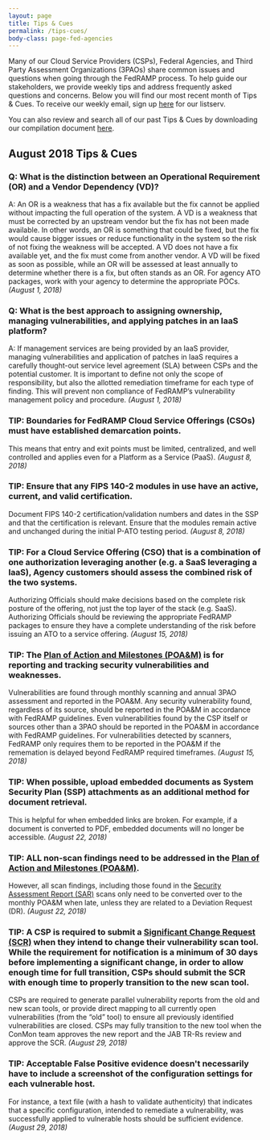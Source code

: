 ```yaml
---
layout: page
title: Tips & Cues
permalink: /tips-cues/
body-class: page-fed-agencies
---
```

Many of our Cloud Service Providers (CSPs), Federal Agencies, and Third Party Assessment Organizations (3PAOs) share common issues and questions when going through the FedRAMP process. To help guide our stakeholders, we provide weekly tips and address frequently asked questions and concerns. Below you will find our most recent month of Tips & Cues. To receive our weekly email, sign up [here](https://public.govdelivery.com/accounts/USGSA/subscriber/new?qsp=USGSA_2224) for our listserv. 

You can also review and search all of our past Tips & Cues by downloading our compilation document <a href="{{site.baseurl}}/assets/resources/documents/FedRAMP_Tips_and_Cues.pdf">here</a>.
<h2>August 2018 Tips & Cues</h2>

<div class="q3">
<h3>Q: What is the distinction between an Operational Requirement (OR) and a Vendor Dependency (VD)? </h3>
<p>
A: An OR is a weakness that has a fix available but the fix cannot be applied without impacting the full operation of the system. A VD is a weakness that must be corrected by an upstream vendor but the fix has not been made available. In other words, an OR is something that could be fixed, but the fix would cause bigger issues or reduce functionality in the system so the risk of not fixing the weakness will be accepted. A VD does not have a fix available yet, and the fix must come from another vendor. A VD will be fixed as soon as possible, while an OR will be assessed at least annually to determine whether there is a fix, but often stands as an OR.
For agency ATO packages, work with your agency to determine the appropriate POCs.
<em>(August 1, 2018)</em>
</p>
</div>

<div class="q3">
<h3>Q: What is the best approach to assigning ownership, managing vulnerabilities, and applying patches in an IaaS platform?</h3>
<p>
A: If management services are being provided by an IaaS provider, managing vulnerabilities and application of patches in IaaS requires a carefully thought-out service level agreement (SLA) between CSPs and the potential customer. It is important to define not only the scope of responsibility, but also the allotted remediation timeframe for each type of finding. This will prevent non compliance of FedRAMP’s vulnerability management policy and procedure. 
<em>(August 1, 2018)</em>
</p>
</div>

<div class="q3">
<h3>TIP: Boundaries for FedRAMP Cloud Service Offerings (CSOs) must have established demarcation points.</h3>
<p>
This means that entry and exit points must be limited, centralized, and well controlled and applies even for a Platform as a Service (PaaS).  
<em>(August 8, 2018)</em>
</p>
</div>

<div class="q3">
<h3>TIP: Ensure that any FIPS 140-2 modules in use have an active, current, and valid certification.</h3>
<p>
Document FIPS 140-2 certification/validation numbers and dates in the SSP and that the certification is relevant. Ensure that the modules remain active and unchanged during the initial P-ATO testing period.  
<em>(August 8, 2018)</em>
</p>
</div> 

<div class="q3">
<h3>TIP: For a Cloud Service Offering (CSO) that is a combination of one authorization leveraging another (e.g. a SaaS leveraging a IaaS), Agency customers should assess the combined risk of the two systems.</h3>
<p>
Authorizing Officials should make decisions based on the complete risk posture of the offering, not just the top layer of the stack (e.g. SaaS). Authorizing Officials should be reviewing the appropriate FedRAMP packages to ensure they have a complete understanding of the risk before issuing an ATO to a service offering.
<em>(August 15, 2018)</em>
</p>
</div>

<div class="q3">
<h3>TIP: The <a href="{{site.baseurl}}/assets/resources/templates/FedRAMP-POAM-Template.xlsm"> Plan of Action and Milestones (POA&M)</a> is for reporting and tracking security vulnerabilities and weaknesses.</h3>
<p>
Vulnerabilities are found through monthly scanning and annual 3PAO assessment and reported in the POA&M. Any security vulnerability found, regardless of its source, should be reported in the POA&M in accordance with FedRAMP guidelines. Even vulnerabilities found by the CSP itself or sources other than a 3PAO should be reported in the POA&M in accordance with FedRAMP guidelines. For vulnerabilities detected by scanners, FedRAMP only requires them to be reported in the POA&M if the rememation is delayed beyond FedRAMP required timeframes.
<em>(August 15, 2018)</em>
</p>
</div>

<div class="q3">
<h3>TIP: When possible, upload embedded documents as System Security Plan (SSP) attachments as an additional method for document retrieval.</h3>
<p>
This is helpful for when embedded links are broken. For example, if a document is converted to PDF, embedded documents will no longer be accessible. 
<em>(August 22, 2018)</em>
</p>
</div>

<div class="q3">
<h3>TIP: ALL non-scan findings need to be addressed in the <a href="{{site.baseurl}}/assets/resources/templates/FedRAMP-POAM-Template.xlsm"> Plan of Action and Milestones (POA&M)</a>.</h3>
<p>
However, all scan findings, including those found in the <a href="{{site.baseurl}}/assets/resources/templates/FedRAMP-SAR-Template"> Security Assessment Report (SAR)</a> scans only need to be converted over to the monthly POA&M when late, unless they are related to a Deviation Request (DR).
<em>(August 22, 2018)</em>
</p>
</div>

<div class="q3">
<h3>TIP: A CSP is required to submit a <a href="{{site.baseurl}}/assets/resources/templates/FedRAMP-Significant-Change-Form-Template.pdf"> Significant Change Request (SCR)</a> when they intend to change their vulnerability scan tool. While the requirement for notification is a minimum of 30 days before implementing a significant change, in order to allow enough time for full transition, CSPs should submit the SCR with enough time to properly transition to the new scan tool.</h3>
<p>
CSPs are required to generate parallel vulnerability reports from the old and new scan tools, or provide direct mapping to all currently open vulnerabilities (from the “old” tool) to ensure all previously identified vulnerabilities are closed. CSPs may fully transition to the new tool when the ConMon team approves the new report and the JAB TR-Rs review and approve the SCR. 
<em>(August 29, 2018)</em>
</p>
</div>

<div class="q3">
<h3>TIP: Acceptable False Positive evidence doesn't necessarily have to include a screenshot of the configuration settings for each vulnerable host.</h3>
<p>
For instance, a text file (with a hash to validate authenticity) that indicates that a specific configuration, intended to remediate a vulnerability, was successfully applied to vulnerable hosts should be sufficient evidence. 
<em>(August 29, 2018)</em>
</p>
</div>
